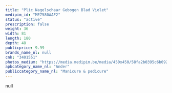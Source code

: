 ```yaml
---
title: "Plic Nagelschaar Gebogen Blad Violet"
medipim_id: "ME7580AAF2"
status: "active"
prescription: false
weight: 36
width: 81
length: 180
depth: 48
publicprice: 9.99
brands_name_nl: null
cnk: "3401551"
photos_medium: "https://media.medipim.be/media/450x450/58fa2b0395c6b092e4072c666fc8a885.jpg"
apbcategory_name_nl: "Ander"
publiccategory_name_nl: "Manicure & pedicure"
---
```

null
